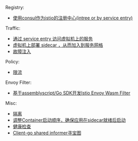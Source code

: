 <!-- START doctoc generated TOC please keep comment here to allow auto update -->
<!-- DON'T EDIT THIS SECTION, INSTEAD RE-RUN doctoc TO UPDATE -->



<!-- END doctoc generated TOC please keep comment here to allow auto update -->


Registry:

- [使用consul作为istio的注册中心(intree or by service entry)](registry/consul/consul.md)

Traffic:

- [通过 service entry 访问虚拟机上的服务](traffic/service-entry.md)
- [虚拟机上部署 sidecar ，从而加入到服务网格](traffic/vm-with-sidecar/vm-with-sidecar.md)
- [故障注入](traffic/fault-injection/fault-injection.md)

Policy:

- [限流](policy/ratelimit/ratelimit.md)

Envoy Filter:

- [基于assemblyscript/Go SDK开发Istio Envoy Wasm Filter](envoyfilter/wasm/wasm.md)

Misc:
- [隔离](misc/isolation.md)
- [调整Container启动顺序，确保应用在sidecar就绪后启动](misc/sidecar-sequence.md)
- [健康检查](misc/health-check/health-check.md)
- [Client-go shared informer寻宝图](misc/client-go/shared-informer.md)

<!-- - [Debug](misc/debug.md) -->
<!-- - [canary upgrade of istio](setup/upgrade/canary-upgrade.md) -->


